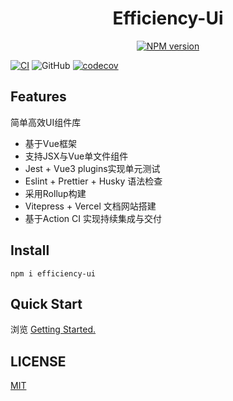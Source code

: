 <h1 align="center" dir="auto">Efficiency-Ui</h1>
<p align="center">
<a href="https://www.npmjs.com/package/efficiency-ui"><img src="https://img.shields.io/npm/v/efficiency-ui" alt="NPM version"></a>
</p>

[![CI](https://github.com/HJianfeng/Smarty-Ui/actions/workflows/main.yml/badge.svg?branch=main)](https://github.com/HJianfeng/Smarty-Ui/actions/workflows/main.yml)  ![GitHub](https://img.shields.io/github/license/HJianfeng/efficiency-ui?color=red) [![codecov](https://codecov.io/gh/HJianfeng/Efficiency-Ui/branch/main/graph/badge.svg?token=08R9NHYG4H)](https://codecov.io/gh/HJianfeng/Efficiency-Ui)

## Features

简单高效UI组件库
- 基于Vue框架
- 支持JSX与Vue单文件组件
- Jest + Vue3 plugins实现单元测试
- Eslint + Prettier + Husky 语法检查
- 采用Rollup构建
- Vitepress + Vercel 文档网站搭建
- 基于Action CI 实现持续集成与交付

## Install
```
npm i efficiency-ui
```

## Quick Start
浏览 [Getting Started.](https://efficiency-ui.vercel.app/)


## LICENSE
[MIT](../../LICENSE)